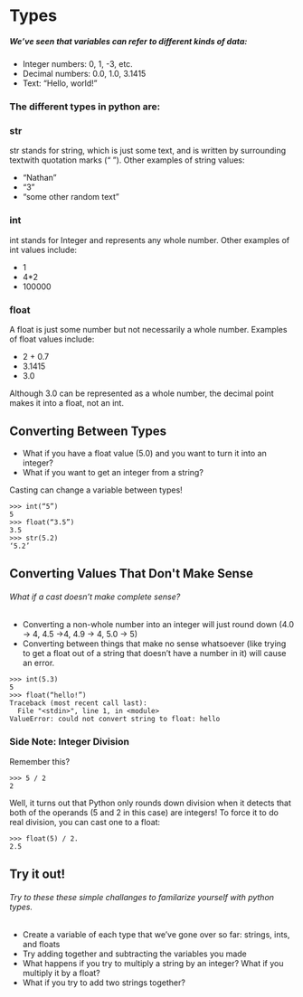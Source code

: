 # Types

##### We’ve seen that variables can refer to different kinds of data:

* Integer numbers: 0, 1, -3, etc.
* Decimal numbers: 0.0, 1.0, 3.1415
* Text: “Hello, world!”

### The different types in python are:

### str

str stands for string, which is just some text, and is written by surrounding textwith quotation marks (“ ”). Other examples of string values:

* “Nathan”
* “3”
* “some other random text”

### int

int stands for Integer and represents any whole number. Other examples of int values include:
* 1
* 4*2
* 100000

### float
A float is just some number but not necessarily a whole number. Examples of float values include:
* 2 + 0.7
* 3.1415
* 3.0

Although 3.0 can be represented as a whole number, the decimal point makes it into a float, not an int.

## Converting Between Types
* What if you have a float value (5.0) and you want to turn it into an integer?
* What if you want to get an integer from a string?

Casting can change a variable between types!

```
>>> int(“5”)
5
>>> float(“3.5”)
3.5
>>> str(5.2)
‘5.2’
```

## Converting Values That Don't Make Sense
###### What if a cast doesn’t make complete sense?
* Converting a non-whole number into an integer will just round down (4.0 → 4, 4.5 →4, 4.9 → 4, 5.0 → 5)
* Converting between things that make no sense whatsoever (like trying to get a float out of a string that doesn’t have a number in it) will cause an error.

```
>>> int(5.3)
5
>>> float(“hello!”)
Traceback (most recent call last):
  File "<stdin>", line 1, in <module>
ValueError: could not convert string to float: hello
```

### Side Note: Integer Division
Remember this?

```
>>> 5 / 2
2
```

Well, it turns out that Python only rounds down division when it detects that both of the operands (5 and 2 in this case) are integers! To force it to do real division, you can cast one to a float:

```
>>> float(5) / 2.
2.5
```

## Try it out!
###### Try to these these simple challanges to familarize yourself with python types.
* Create a variable of each type that we’ve gone over so far: strings, ints, and floats
* Try adding together and subtracting the variables you made
* What happens if you try to multiply a string by an integer? What if you multiply it by a float?
* What if you try to add two strings together?
